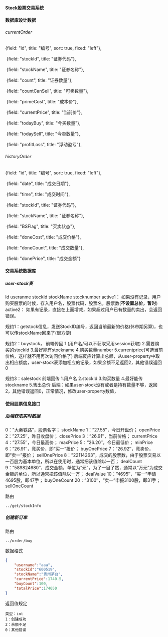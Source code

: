 #### Stock股票交易系统



#### 数据库设计数据

###### currentOrder

{field: "id", title: "编号", sort: true, fixed: "left"},

​        {field: "stockId", title: "证券代码"},

​        {field: "stockName", title: "证券名称"},

​        {field: "count", title: "证券数量"},

​        {field: "countCanSell", title: "可卖数量"},

​        {field: "primeCost", title: "成本价"},

​        {field: "currentPrice", title: "当前价"},

​        {field: "todayBuy", title: "今买数量"},

​        {field: "todaySell", title: "今卖数量"},

​        {field: "profitLoss", title: "浮动盈亏"},



###### historyOrder

{field: "id", title: "编号", sort: true, fixed: "left"},

​        {field: "date", title: "成交日期"},

​        {field: "time", title: "成交时间"},

​        {field: "stockId", title: "证券代码"},

​        {field: "stockName", title: "证券名称"},

​        {field: "BSFlag", title: "买卖状态"},

​        {field: "doneCost", title: "成交价格"},

​        {field: "doneCount", title: "成交数量"},

​        {field: "donePrice", title: "成交金额"}

#### 交易系统数据库
##### user-stock表
Id useranme stockId stockName stocknumber 
active1： 如果没有记录，用户购买股票的时候，存入用户名，股票代码，股票名，股票数(**不设置总价，暂时**)
active2： 如果有记录，直接在上面增减，如果超过用户已有数量的卖出，会返回错误。

规约1：getstock信息，发送StockID编号，返回当前最新的价格(休市期另算)，也可以传stockName回来了(很方便)

规约2：buystock，
前端传回
1.(用户名/可以不获取采用session获取)
2.需要购买的stockId
3.最好能有stockname
4.购买数量number
5.currentprice(可选当前价格，这样就不用再次访问价格了)
后端反应计算出总额，从user-property中取出相应额度，user-stock表添加相应的记录，如果余额不足返回2，其他错误返回0

规约3：salestock
前端回传
1.用户名
2.stockId
3.购买数量
4.最好能传stockname
5.售出总价
后端：如果user-stock没有或者是持有数量不够，返回2，其他错误返回0，正常情况，修改user-property数值，

#### 使用股票信息接口

##### 后端获取实时数据

0：”大秦铁路”，股票名字； stockName
1：”27.55″，今日开盘价； openPrice
2：”27.25″，昨日收盘价； closePrice
3：”26.91″，当前价格； currentPrice
4：”27.55″，今日最高价； maxPrice
5：”26.20″，今日最低价； minPrice
6：”26.91″，竞买价，即“买一”报价； buyOnePrice
7：”26.92″，竞卖价，即“卖一”报价； sellOnePrice
8：”22114263″，成交的股票数，由于股票交易以一百股为基本单位，所以在使用时，通常把该值除以一百； dealCount
9：”589824680″，成交金额，单位为“元”，为了一目了然，通常以“万元”为成交金额的单位，所以通常把该值除以一万； dealValue
10：”4695″，“买一”申请4695股，即47手； buyOneCount
20：”3100″，“卖一”申报3100股，即31手； sellOneCount

路由

~~~
../get/stockInfo
~~~

##### 创建新订单

路由

~~~
../order/buy
~~~

数据格式

~~~json
{
    "username":"aaa",
    "stockId":"600519",
    "stockName":"贵州茅台",
    "currentPrice":1740.5,
    "buyCount":100,
    "totalPrice":174050
}
~~~

返回值规定

~~~
类型：int
1：创建成功
2：余额不足
0：其他错误
~~~

